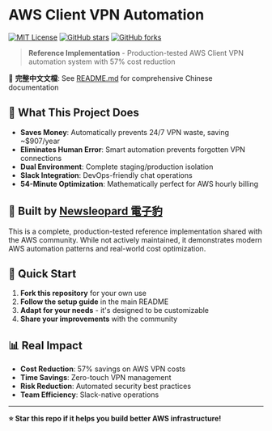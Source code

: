 # AWS Client VPN Automation

[![MIT License](https://img.shields.io/badge/License-MIT-green.svg)](https://choosealicense.com/licenses/mit/)
[![GitHub stars](https://img.shields.io/github/stars/ctyeh/aws-client-vpn-automation.svg)](https://github.com/ctyeh/aws-client-vpn-automation/stargazers)
[![GitHub forks](https://img.shields.io/github/forks/ctyeh/aws-client-vpn-automation.svg)](https://github.com/ctyeh/aws-client-vpn-automation/network)

> **Reference Implementation** - Production-tested AWS Client VPN automation system with 57% cost reduction

📖 **完整中文文檔**: See [README.md](README.md) for comprehensive Chinese documentation

## 🎯 What This Project Does

- **Saves Money**: Automatically prevents 24/7 VPN waste, saving ~$907/year
- **Eliminates Human Error**: Smart automation prevents forgotten VPN connections
- **Dual Environment**: Complete staging/production isolation
- **Slack Integration**: DevOps-friendly chat operations
- **54-Minute Optimization**: Mathematically perfect for AWS hourly billing

## 🏢 Built by [Newsleopard 電子豹](https://newsleopard.com)

This is a complete, production-tested reference implementation shared with the AWS community. While not actively maintained, it demonstrates modern AWS automation patterns and real-world cost optimization.

## 🚀 Quick Start

1. **Fork this repository** for your own use
2. **Follow the setup guide** in the main README
3. **Adapt for your needs** - it's designed to be customizable
4. **Share your improvements** with the community

## 📊 Real Impact

- **Cost Reduction**: 57% savings on AWS VPN costs
- **Time Savings**: Zero-touch VPN management
- **Risk Reduction**: Automated security best practices
- **Team Efficiency**: Slack-native operations

---

**⭐ Star this repo if it helps you build better AWS infrastructure!**
